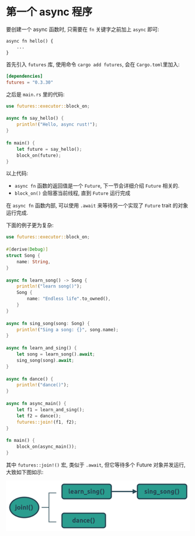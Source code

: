 # 第一个 async 程序

要创建一个 async 函数时, 只需要在 `fn` 关键字之前加上 `async` 即可:

```rust, not_run
async fn hello() {
    ...
}
```

首先引入 `futures` 库, 使用命令 `cargo add futures`, 会在 `Cargo.toml`里加入:

```toml
[dependencies]
futures = "0.3.30"
```

之后是 `main.rs` 里的代码:

```rust
use futures::executor::block_on;

async fn say_hello() {
    println!("Hello, async rust!");
}

fn main() {
    let future = say_hello();
    block_on(future);
}
```

以上代码:

- `async fn` 函数的返回值是一个 `Future`, 下一节会详细介绍 `Future` 相关的.
- `block_on()` 会阻塞当前线程, 直到 `Future` 运行完成

在 `async fn` 函数内部, 可以使用 `.await` 来等待另一个实现了 `Future` trait 的对象运行完成.

下面的例子更为复杂:

```rust
use futures::executor::block_on;

#[derive(Debug)]
struct Song {
    name: String,
}

async fn learn_song() -> Song {
    println!("learn song()");
    Song {
        name: "Endless life".to_owned(),
    }
}

async fn sing_song(song: Song) {
    println!("Sing a song: {}", song.name);
}

async fn learn_and_sing() {
    let song = learn_song().await;
    sing_song(song).await;
}

async fn dance() {
    println!("dance()");
}

async fn async_main() {
    let f1 = learn_and_sing();
    let f2 = dance();
    futures::join!(f1, f2);
}

fn main() {
    block_on(async_main());
}
```

其中 `futures::join!()` 宏, 类似于 `.await`, 但它等待多个 Future 对象并发运行, 大致如下图如示:

![futures join](assets/async-dance.png)
